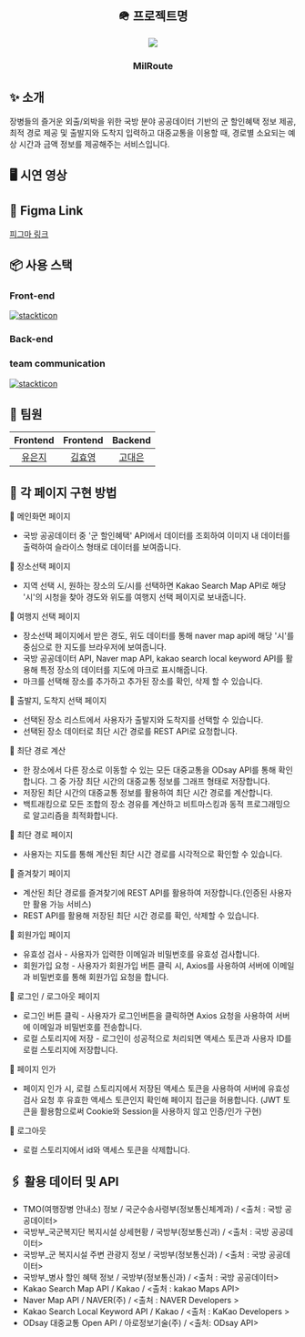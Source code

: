 <div align="center">
  
## 🪖 프로젝트명
<img  src="https://avatars.githubusercontent.com/u/136772838?s=200&v=4"/>
<h3>MilRoute</h3>
</div>

## ✨ 소개
장병들의 즐거운 외출/외박을 위한 국방 분야 공공데이터 기반의 군 할인혜택 정보 제공, 최적 경로 제공 및 출발지와 도착지 입력하고 대중교통을 이용할 때, 경로별 소요되는 예상 시간과 금액 정보를 제공해주는 서비스입니다.

## 🖥️ 시연 영상

## 🎨 Figma Link
[피그마 링크](https://www.figma.com/file/lXc6aYQlxV0PVZXufmd8mU/TP1Team-WireFrame-%26-Design?type=design&mode=design&t=5Ky5CC1RDYy9AtbN-0)

## 📦 사용 스택
### Front-end

[![stackticon](https://firebasestorage.googleapis.com/v0/b/stackticon-81399.appspot.com/o/images%2F1695882466636?alt=media&token=ca596cb3-ce85-4f84-b4fd-b2fbbfa6ec09)](https://github.com/msdio/stackticon)

### Back-end

### team communication
[![stackticon](https://firebasestorage.googleapis.com/v0/b/stackticon-81399.appspot.com/o/images%2F1695882346285?alt=media&token=15e8e304-87a2-44b3-bfe5-38983a7c6abf)](https://github.com/msdio/stackticon)

## 👥 팀원
|                   Frontend                    |                      Frontend                       |                     Backend                      | 
| :------------------------------------------: | :------------------------------------------------: | :----------------------------------------------: | 
|  [유은지](https://github.com/y00eunji)  |  [김효영](https://github.com/gyduddl)  |  [고대은](https://github.com/summerlunaa)  | 

## 📝 각 페이지 구현 방법
📄 메인화면 페이지
- 국방 공공데이터 중 '군 할인혜택' API에서 데이터를 조회하여 이미지 내 데이터를 출력하여 슬라이스 형태로 데이터를 보여줍니다.
  
📄 장소선택 페이지
-  지역 선택 시, 원하는 장소의 도/시를 선택하면 Kakao Search Map API로 해당 '시'의 시청을 찾아 경도와 위도를 여행지 선택 페이지로 보내줍니다.
  
  
📄 여행지 선택 페이지
- 장소선택 페이지에서 받은 경도, 위도 데이터를 통해 naver map api에 해당 '시'를 중심으로 한 지도를 브라우저에 보여줍니다.
- 국방 공공데이터 API, Naver map API, kakao search local keyword API를 활용해 특정 장소의 데이터를 지도에 마크로 표시해줍니다.  
- 마크를 선택해 장소를 추가하고 추가된 장소를 확인, 삭제 할 수 있습니다.


📄 출발지, 도착지 선택 페이지 
- 선택된 장소 리스트에서 사용자가 출발지와 도착지를 선택할 수 있습니다.
- 선택된 장소 데이터로 최단 시간 경로를 REST API로 요청합니다.

📄 최단 경로 계산
- 한 장소에서 다른 장소로 이동할 수 있는 모든 대중교통을 ODsay API를 통해 확인합니다. 그 중 가장 최단 시간의 대중교통 정보를 그래프 형태로 저장합니다.
- 저장된 최단 시간의 대중교통 정보를 활용하여 최단 시간 경로를 계산합니다.
- 백트래킹으로 모든 조합의 장소 경유를 계산하고 비트마스킹과 동적 프로그래밍으로 알고리즘을 최적화합니다.

📄 최단 경로 페이지
- 사용자는 지도를 통해 계산된 최단 시간 경로를 시각적으로 확인할 수 있습니다.

📄 즐겨찾기 페이지
- 계산된 최단 경로를 즐겨찾기에 REST API를 활용하여 저장합니다.(인증된 사용자만 활용 가능 서비스) 
- REST API를 활용해 저장된 최단 시간 경로를 확인, 삭제할 수 있습니다.

📄 회원가입 페이지
- 유효성 검사 - 사용자가 입력한 이메일과 비밀번호를 유효성 검사합니다.
- 회원가입 요청 - 사용자가 회원가입 버튼 클릭 시, Axios를 사용하여 서버에 이메일과 비밀번호를 통해 회원가입 요청을 합니다.

📄 로그인 / 로그아웃 페이지
- 로그인 버튼 클릭 - 사용자가 로그인버튼을 클릭하면 Axios 요청을 사용하여 서버에 이메일과 비밀번호를 전송합니다.
- 로컬 스토리지에 저장 - 로그인이 성공적으로 처리되면 액세스 토큰과 사용자 ID를 로컬 스토리지에 저장합니다.

📄 페이지 인가
- 페이지 인가 시, 로컬 스토리지에서 저장된 액세스 토큰을 사용하여 서버에 유효성 검사 요청 후 유효한 액세스 토큰인지 확인해 페이지 접근을 허용합니다. (JWT 토큰을 활용함으로써 Cookie와 Session을 사용하지 않고 인증/인가 구현) 

📄 로그아웃
- 로컬 스토리지에서 id와 액세스 토큰을 삭제합니다.

## 🖇️ 활용 데이터 및 API
- TMO(여행장병 안내소) 정보 / 국군수송사령부(정보통신체계과) / <출처 : 국방 공공데이터>
- 국방부_국군복지단 복지시설 상세현황 / 국방부(정보통신과) / <출처 : 국방 공공데이터>
- 국방부_군 복지시설 주변 관광지 정보 / 국방부(정보통신과) / <출처 : 국방 공공데이터>
- 국방부_병사 할인 혜택 정보 / 국방부(정보통신과) / <출처 : 국방 공공데이터>
- Kakao Search Map API / Kakao / <출처 : kakao Maps API>
- Naver Map API / NAVER(주) / <출처 : NAVER Developers >
- Kakao Search Local Keyword API / Kakao / <출처 : KaKao Developers >
- ODsay 대중교통 Open API / 아로정보기술(주) / <출처: ODsay API>
